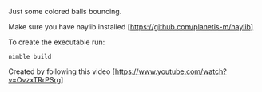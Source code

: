 Just some colored balls bouncing.

Make sure you have naylib installed
[https://github.com/planetis-m/naylib]

To create the executable run:

`
nimble build
`

Created by following this video
[https://www.youtube.com/watch?v=OvzxTRrPSrg]
